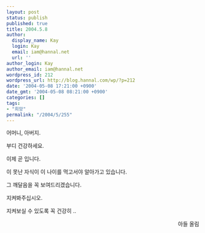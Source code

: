 ```yaml
---
layout: post
status: publish
published: true
title: 2004.5.8
author:
  display_name: Kay
  login: Kay
  email: iam@hannal.net
  url: ''
author_login: Kay
author_email: iam@hannal.net
wordpress_id: 212
wordpress_url: http://blog.hannal.com/wp/?p=212
date: '2004-05-08 17:21:00 +0900'
date_gmt: '2004-05-08 08:21:00 +0900'
categories: []
tags:
- "희망"
permalink: "/2004/5/255"
---
```

<p>어머니, 아버지.</p>
<p>부디 건강하세요.</p>
<p>이제 곧 입니다.</p>
<p>이 못난 자식이 이 나이를 먹고서야 알아가고 있습니다.</p>
<p>그 깨달음을 꼭 보여드리겠습니다.</p>
<p>지켜봐주십시오.</p>
<p>지켜보실 수 있도록 꼭 건강히 ..</p>
<p align="right">아들 올림</p>
